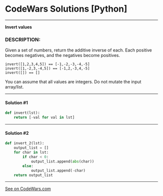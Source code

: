 # CodeWars Solutions [Python]
___
__Invert values__
### DESCRIPTION:
Given a set of numbers, return the additive inverse of each. Each positive becomes negatives, and the negatives become positives.

```
invert([1,2,3,4,5]) == [-1,-2,-3,-4,-5]
invert([1,-2,3,-4,5]) == [-1,2,-3,4,-5]
invert([]) == []
```
You can assume that all values are integers. Do not mutate the input array/list.
___
#### Solution #1

```Python
def invert(lst):
    return [-val for val in lst]
```
___
#### Solution #2

```Python
def invert_2(lst):
    output_list = []
    for char in lst:
        if char < 0:
            output_list.append(abs(char))
        else:
            output_list.append(-char)
    return output_list
```
___
[See on CodeWars.com](https://www.codewars.com/kata/5899dc03bc95b1bf1b0000ad)
